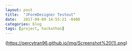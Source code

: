 ```yaml
---
layout: post
title:  "JFormDesigner Testout"
date:   2017-09-09 14:55:21 -0400
categories: blog
tags: [project, hackathon]
---
```


(https://percytran96.github.io/img/Screenshot%20(1).png)
